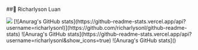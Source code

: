 ##🐳 Richarlyson Luan
<div>
  <img src="[https://github-readme-stats.vercel.app/api?username=richarlysonl](https://github-readme-stats.vercel.app/api?username=richarlysonl&show_icons=true&theme=dark)">
[![Anurag's GitHub stats](https://github-readme-stats.vercel.app/api?username=richarlysonl)](https://github.com/richarlysonl/github-readme-stats)
![Anurag's GitHub stats](https://github-readme-stats.vercel.app/api?username=richarlysonl&show_icons=true)
![Anurag's GitHub stats]()
</div>
